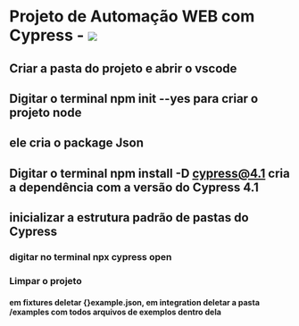 # Projeto de Automação WEB com Cypress - <img src="https://img.icons8.com/external-justicon-flat-justicon/50/000000/external-rocket-science-justicon-flat-justicon.png"/>
## Criar a pasta do projeto e abrir o vscode
## Digitar o terminal npm init --yes para criar o projeto node 
## ele cria o package Json  
## Digitar o terminal npm install -D cypress@4.1 cria a dependência com a versão do Cypress 4.1
## inicializar a estrutura padrão de pastas do Cypress 
### digitar no terminal npx cypress open 
### Limpar o projeto
#### em fixtures deletar {}example.json, em integration deletar a pasta /examples com todos arquivos de exemplos dentro dela 




